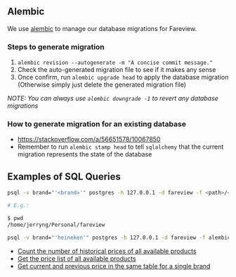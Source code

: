 ## Alembic

We use [alembic](https://alembic.sqlalchemy.org/en/latest/) to manage our database migrations for Fareview.

### Steps to generate migration

1. `alembic revision --autogenerate -m "A concise commit message."`
2. Check the auto-generated migration file to see if it makes any sense
3. Once confirm, run `alembic upgrade head` to apply the database migration (Otherwise simply just delete the generated migration file)

_NOTE: You can always use `alembic downgrade -1` to revert any database migrations_

### How to generate migration for an existing database

-   https://stackoverflow.com/a/56651578/10067850
-   Remember to run `alembic stamp head` to tell `sqlalchemy` that the current migration represents the state of the database

## Examples of SQL Queries

```sh
psql -v brand="'<brand>'" postgres -h 127.0.0.1 -d fareview -f <path>/<filename>.sql

# E.g.:

$ pwd
/home/jerryng/Personal/fareview

psql -v brand="'heineken'" postgres -h 127.0.0.1 -d fareview -f alembic/examples/get_all_by_brand.sql
```

-   [Count the number of historical prices of all available products](./examples/get_number_of_prices.sql)
-   [Get the price list of all available products](./examples/get_all_latest.sql)
-   [Get current and previous price in the same table for a single brand](./examples/get_all_by_brand.sql)
